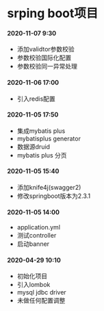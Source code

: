 # srping boot项目

#### 2020-11-07 9:30
- 添加validtor参数校验
- 参数校验国际化配置
- 参数校验同一异常处理

#### 2020-11-06 17:00
- 引入redis配置

#### 2020-11-05 17:50
- 集成mybatis plus
- mybatisplus generator
- 数据源druid
- mybatis plus 分页

#### 2020-11-05 15:40
- 添加knife4j(swagger2)
- 修改springboot版本为2.3.1

#### 2020-11-05 14:00
- application.yml
- 测试controller
- 启动banner

#### 2020-04-29 10:10
- 初始化项目
- 引入lombok
- mysql jdbc driver
- 未做任何配置调整

